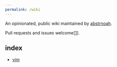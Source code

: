 ```yaml
---
permalink: /wiki
---
```


An opinionated, public wiki maintained by [abstrnoah](../abstrnoah).

Pull requests and issues welcome[[1]].

[1]: https://github.com/abstrnoah/abstrnoah.github.io

## index

* [vim](vim)
